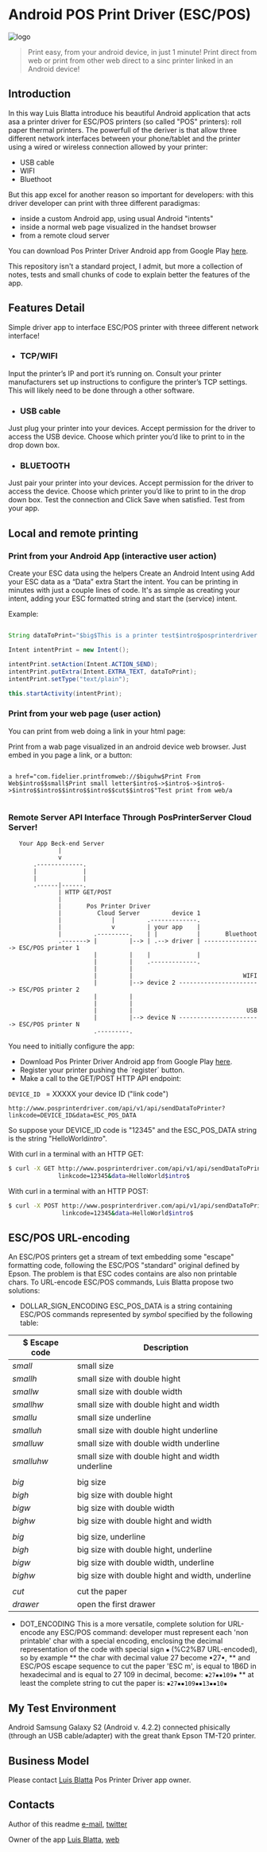 Android POS Print Driver (ESC/POS)
==================================
<img src="https://lh5.ggpht.com/oj7DSgpI4iY2BU_WQNhTejmxqQw5JjPeBv3i7ntFozBcptmtSHH0KIXDNoE-uQkw-VA=w300" alt="logo">

>Print easy, from your android device, in just 1 minute!
>Print direct from web or print from other web direct to a sinc printer linked in an Android device!

## Introduction

In this way Luis Blatta introduce his beautiful Android application that acts asa a printer driver for ESC/POS printers (so called "POS" printers): roll paper thermal printers.
The powerfull of the deriver is that allow three different network interfaces between your phone/tablet and the printer using a wired or wireless connection allowed by your printer: 

* USB cable 
* WIFI 
* Bluethoot

But this app excel for another reason so important for developers: with this driver developer can print with three different paradigmas: 

* inside a custom Android app, using usual Android "intents"
* inside a normal web page visualized in the handset browser
* from a remote cloud server 

You can download Pos Printer Driver Android app from Google Play [here](https://play.google.com/store/apps/details?id=com.fidelier.posprinterdriver).

This repository isn't a standard project, I admit, but more a collection of notes, tests and small chunks of code to explain better the features of the app. 


## Features Detail
Simple driver app to interface ESC/POS printer with threee different network interface!

* ### TCP/WIFI
Input the printer’s IP and port it’s running on. 
Consult your printer manufacturers set up instructions to configure the printer’s TCP settings. This will likely need to be done through a other software.

* ### USB cable
Just plug your printer into your devices. 
Accept permission for the driver to access the USB device. 
Choose which printer you’d like to print to in the drop down box.

* ### BLUETOOTH
Just pair your printer into your devices. 
Accept permission for the driver to access the device. 
Choose which printer you’d like to print to in the drop down box. 
Test the connection and Click Save when satisfied. Test from your app.


Local and remote printing
-------------------------

### Print from your Android App (interactive user action)

Create your ESC data using the helpers Create an Android Intent using Add your ESC data as a “Data” extra Start the intent.
You can be printing in minutes with just a couple lines of code. It's as simple as creating your intent, adding your ESC formatted string and start the (service) intent.

Example:

```java

String dataToPrint="$big$This is a printer test$intro$posprinterdriver.com$intro$$intro$$cut$$intro$";

Intent intentPrint = new Intent();

intentPrint.setAction(Intent.ACTION_SEND);
intentPrint.putExtra(Intent.EXTRA_TEXT, dataToPrint);
intentPrint.setType("text/plain");

this.startActivity(intentPrint);

```

### Print from your web page (user action)

You can print from web doing a link in your html page: 

Print from a wab page visualized in an android device web browser. 
Just embed in you page a link, or a button:

```

a href="com.fidelier.printfromweb://$biguhw$Print From Web$intro$$small$Print small letter$intro$->$intro$->$intro$->$intro$$intro$$intro$$intro$$cut$$intro$"Test print from web/a


```

### Remote Server API Interface Through PosPrinterServer Cloud Server!

```
   Your App Beck-end Server
              |
              v
       .-------------.
       |             |
       |             |
       .------|------.
              | HTTP GET/POST 
              |
              |       Pos Printer Driver 
              |          Cloud Server         device 1  
              |              |         .-------------.                                       
              |              v         | your app    |                            
              |         .---------.    | |           |       Bluethoot
              .-------> |         |--> | .--> driver | ----------------> ESC/POS printer 1
                        |         |    |             |
                        |         |    .-------------.
                        |         |                               
                        |         |                               WIFI
                        |         |--> device 2 -----------------------> ESC/POS printer 2
                        |         |                               
                        |         |                               
                        |         |                                USB
                        |         |--> device N -----------------------> ESC/POS printer N
                        .---------.                                              
```

You need to initially configure the app:

- Download Pos Printer Driver Android app from Google Play [here](https://play.google.com/store/apps/details?id=com.fidelier.posprinterdriver).
- Register your printer pushing the ´register´ button.
- Make a call to the GET/POST HTTP API endpoint:

 `DEVICE_ID ` = XXXXX your device ID ("link code")

`
http://www.posprinterdriver.com/api/v1/api/sendDataToPrinter?linkcode=DEVICE_ID&data=ESC_POS_DATA 
`

So suppose your DEVICE_ID code is "12345" and the ESC_POS_DATA string is the string "HelloWorld$intro$".

With curl in a terminal with an HTTP GET:

```bash
$ curl -X GET http://www.posprinterdriver.com/api/v1/api/sendDataToPrinter? \
              linkcode=12345&data=HelloWorld$intro$ 
```


With curl in a terminal with an HTTP POST:

```bash
$ curl -X POST http://www.posprinterdriver.com/api/v1/api/sendDataToPrinter? \
               linkcode=12345&data=HelloWorld$intro$ 
```


ESC/POS URL-encoding
--------------------
An ESC/POS printers get a stream of text embedding some "escape" formatting code, following the ESC/POS "standard" original defined by Epson.
The problem is that ESC codes contains are also non printable chars. To URL-encode ESC/POS commands, Luis Blatta propose two solutions:

* DOLLAR_SIGN_ENCODING
ESC_POS_DATA is a string containing ESC/POS commands represented by $symbol$ specified by the following table:


| $ Escape code  | Description
| ------------ |------------------------------------| 
|$small$       | small size|
|$smallh$       | small size with double hight
|$smallw$ | small size with double width
|$smallhw$ | small size with double hight and width
|$smallu$ | small size underline
|$smalluh$ | small size with double hight underline
|$smalluw$ | small size with double width underline
|$smalluhw$ | small size with double hight and width underline
|  |   | 
|$big$ | big size
|$bigh$ | big size with double hight
|$bigw$ | big size with double width
|$bighw$ | big size with double hight and width
|  |   | 
|$big$ | big size, underline
|$bigh$ | big size with double hight, underline
|$bigw$ | big size with double width, underline
|$bighw$ | big size with double hight and width, underline
|  |   | 
|$cut$ | cut the paper
|$drawer$ | open the first drawer

* DOT_ENCODING
This is a more versatile, complete solution for URL-encode any ESC/POS command: 
developer must represent each 'non printable' char with a special encoding, enclosing the decimal representation of the code with special sign `▪` (%C2%B7 URL-encoded), so by example
** the char with decimal value 27 become ▪27▪, 
** and ESC/POS escape sequence to cut the paper 'ESC m', is equal to 1B6D in hexadecimal and is equal to 27 109 in decimal, become:
`▪27▪▪109▪`
** at least the complete string to cut the paper is: `▪27▪▪109▪▪13▪▪10▪`


My Test Environment
-------------------
Android Samsung Galaxy S2 (Android v. 4.2.2) connected phisically (through an USB cable/adapter) with the great thank Epson TM-T20 printer.


Business Model
--------------
Please contact [Luis Blatta](mailto:luis.blatta.com) Pos Printer Driver app owner. 


Contacts
--------
Author of this readme [e-mail](mailto:giorgio.robino@gmail.com), [twitter](http://www.twitter.com/solyarisoftware)

Owner of the app [Luis Blatta](mailto:luis.blatta.com), [web](http://www.posprinterdriver.com)
